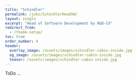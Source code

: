 ```yaml
---
title: "Schindler"
permalink: /jobs/SchindlerHeadSW/
layout: single
excerpt: "Head of Software Development by R&D-CO"
redirect_from:
  - /theme-setup/
toc: true
order_number: 4
header:
  overlay_image: /assets/images/schindler-cabin-inside.jpg
  og_image: /assets/images/schindler-cabin-inside.jpg
  teaser: /assets/images/schindler-cabin-inside.jpg
---
```


ToDo ...